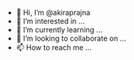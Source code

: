 - 👋 Hi, I’m @akiraprajna
- 👀 I’m interested in ...
- 🌱 I’m currently learning ...
- 💞️ I’m looking to collaborate on ...
- 📫 How to reach me ...

<!---
akiraprajna/akiraprajna is a ✨ special ✨ repository because its `README.md` (this file) appears on your GitHub profile.
You can click the Preview link to take a look at your changes.
--->
